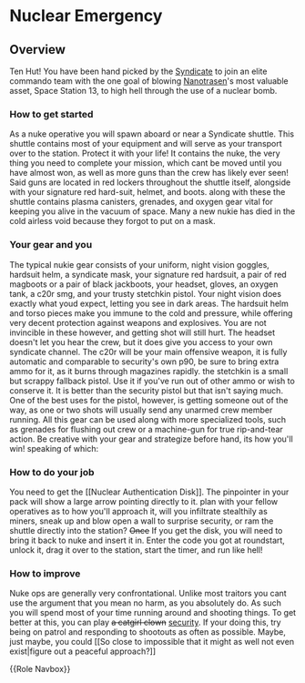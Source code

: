 # Nuclear Emergency

## Overview


Ten Hut! You have been hand picked by the [Syndicate](Groups.md) to join an elite commando team with the one goal of blowing [Nanotrasen](Groups.md)'s most valuable asset, Space Station 13, to high hell through the use of a nuclear bomb.


### How to get started


As a nuke operative you will spawn aboard or near a Syndicate shuttle. This shuttle contains most of your equipment and will serve as your transport over to the station. Protect it with your life! It contains the nuke, the very thing you need to complete your mission, which cant be moved until you have almost won, as well as more guns than the crew has likely ever seen! Said guns are located in red lockers throughout the shuttle itself, alongside with your signature red hard-suit, helmet, and boots. along with these the shuttle contains plasma canisters, grenades, and oxygen gear vital for keeping you alive in the vacuum of space. Many a new nukie has died in the cold airless void because they forgot to put on a mask.
### Your gear and you


The typical nukie gear consists of your uniform, night vision goggles, hardsuit helm, a syndicate mask, your signature red hardsuit, a pair of red magboots or a pair of black jackboots, your headset, gloves, an oxygen tank, a c20r smg, and your trusty stetchkin pistol. Your night vision does exactly what youd expect, letting you see in dark areas. The hardsuit helm and torso pieces make you immune to the cold and pressure, while offering very decent protection against weapons and explosives. You are not invincible in these however, and getting shot will still hurt. The headset doesn't let you hear the crew, but it does give you access to your own syndicate channel. The c20r will be your main offensive weapon, it is fully automatic and comparable to security's own p90, be sure to bring extra ammo for it, as it burns through magazines rapidly. the stetchkin is a small but scrappy fallback pistol. Use it if you've run out of other ammo or wish to conserve it. It is better than the security pistol but that isn't saying much. One of the best uses for the pistol, however, is getting someone out of the way, as one or two shots will usually send any unarmed crew member running. All this gear can be used along with more specialized tools, such as grenades for flushing out crew or a machine-gun for true rip-and-tear action. Be creative with your gear and strategize before hand, its how you'll win! speaking of which:
### How to do your job


You need to get the [[Nuclear Authentication Disk]]. The pinpointer in your pack will show a large arrow pointing directly to it. plan with your fellow operatives as to how you'll approach it, will you infiltrate stealthily as miners, sneak up and blow open a wall to surprise security, or ram the shuttle directly into the station? <s>Once</s> If you get the disk, you will need to bring it back to nuke and insert it in. Enter the code you got at roundstart, unlock it, drag it over to the station, start the timer, and run like hell!
### How to improve



Nuke ops are generally very confrontational. Unlike most traitors you cant use the argument that you mean no harm, as you absolutely do. As such you will spend most of your time running around and shooting things. To get better at this, you can play <s>a catgirl clown</s> [security](Security.md). If your doing this, try being on patrol and responding to shootouts as often as possible. Maybe, just maybe, you could [[So close to impossible that it might as well not even exist|figure out a peaceful approach?]]

{{Role Navbox}}